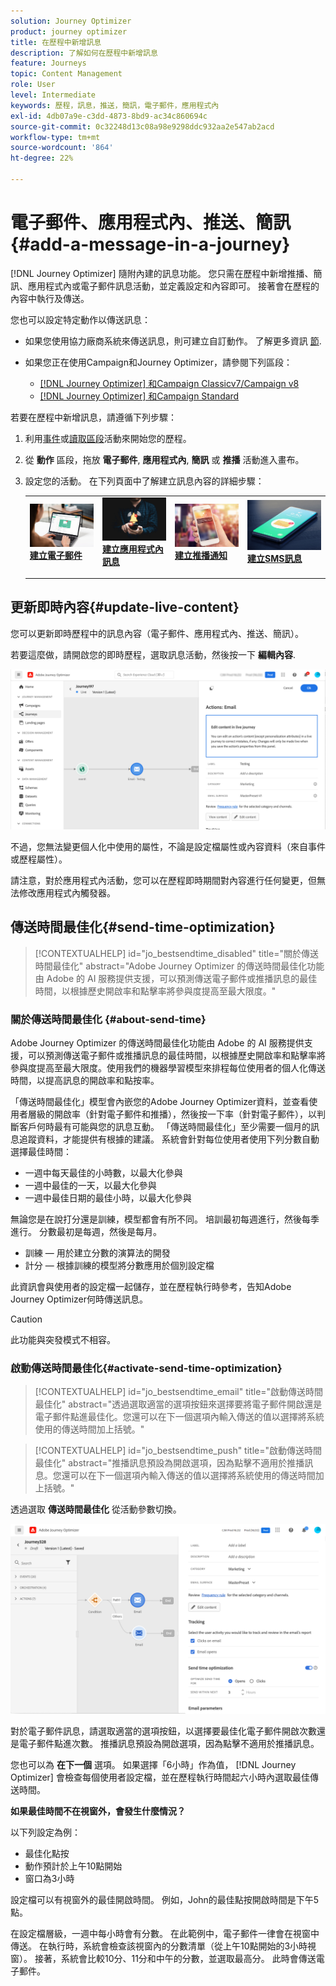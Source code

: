 ```yaml
---
solution: Journey Optimizer
product: journey optimizer
title: 在歷程中新增訊息
description: 了解如何在歷程中新增訊息
feature: Journeys
topic: Content Management
role: User
level: Intermediate
keywords: 歷程，訊息，推送，簡訊，電子郵件，應用程式內
exl-id: 4db07a9e-c3dd-4873-8bd9-ac34c860694c
source-git-commit: 0c32248d13c08a98e9298ddc932aa2e547ab2acd
workflow-type: tm+mt
source-wordcount: '864'
ht-degree: 22%

---
```


# 電子郵件、應用程式內、推送、簡訊{#add-a-message-in-a-journey}

[!DNL Journey Optimizer] 隨附內建的訊息功能。 您只需在歷程中新增推播、簡訊、應用程式內或電子郵件訊息活動，並定義設定和內容即可。 接著會在歷程的內容中執行及傳送。

您也可以設定特定動作以傳送訊息：

* 如果您使用協力廠商系統來傳送訊息，則可建立自訂動作。 了解更多資訊 [節](../action/action.md).

* 如果您正在使用Campaign和Journey Optimizer，請參閱下列區段：

   * [[!DNL Journey Optimizer] 和Campaign Classicv7/Campaign v8](../action/acc-action.md)
   * [[!DNL Journey Optimizer] 和Campaign Standard](../action/acs-action.md)

若要在歷程中新增訊息，請遵循下列步驟：

1. 利用[事件](general-events.md)或[讀取區段](read-segment.md)活動來開始您的歷程。

1. 從 **動作** 區段，拖放 **電子郵件**, **應用程式內**, **簡訊** 或 **推播** 活動進入畫布。

1. 設定您的活動。 在下列頁面中了解建立訊息內容的詳細步驟：

   <table style="table-layout:fixed">
   <tr style="border: 0;">
   <td>
   <a href="../email/create-email.md">
   <img alt="銷售機會" src="../assets/do-not-localize/email.jpg">
   </a>
   <div><a href="../email/create-email.md"><strong>建立電子郵件</strong>
   </div>
   <p>
   </td>
   <td>
   <a href="../in-app/create-in-app.md">
   <img alt="銷售機會" src="../assets/do-not-localize/in-app.jpg">
   </a>
   <div><a href="../in-app/create-in-app.md"><strong>建立應用程式內訊息</strong>
   </div>
   <p>
   </td>
   <td>
   <a href="../push/create-push.md">
   <img alt="不頻繁" src="../assets/do-not-localize/push.jpg">
   </a>
   <div>
   <a href="../push/create-push.md"><strong>建立推播通知<strong></a>
   </div>
   <p>
   </td>
   <td>
   <a href="../sms/create-sms.md">
   <img alt="驗證" src="../assets/do-not-localize/sms.jpg">
   </a>
   <div>
   <a href="../sms/create-sms.md"><strong>建立SMS訊息</strong></a>
   </div>
   <p>
   </td>
   </tr>
   </table>

## 更新即時內容{#update-live-content}

您可以更新即時歷程中的訊息內容（電子郵件、應用程式內、推送、簡訊）。

若要這麼做，請開啟您的即時歷程，選取訊息活動，然後按一下 **編輯內容**.

![](assets/add-a-message2.png)

不過，您無法變更個人化中使用的屬性，不論是設定檔屬性或內容資料（來自事件或歷程屬性）。

請注意，對於應用程式內活動，您可以在歷程即時期間對內容進行任何變更，但無法修改應用程式內觸發器。

## 傳送時間最佳化{#send-time-optimization}

>[!CONTEXTUALHELP]
>id="jo_bestsendtime_disabled"
>title="關於傳送時間最佳化"
>abstract="Adobe Journey Optimizer 的傳送時間最佳化功能由 Adobe 的 AI 服務提供支援，可以預測傳送電子郵件或推播訊息的最佳時間，以根據歷史開啟率和點擊率將參與度提高至最大限度。"

### 關於傳送時間最佳化 {#about-send-time}

Adobe Journey Optimizer 的傳送時間最佳化功能由 Adobe 的 AI 服務提供支援，可以預測傳送電子郵件或推播訊息的最佳時間，以根據歷史開啟率和點擊率將參與度提高至最大限度。使用我們的機器學習模型來排程每位使用者的個人化傳送時間，以提高訊息的開啟率和點按率。

「傳送時間最佳化」模型會內嵌您的Adobe Journey Optimizer資料，並查看使用者層級的開啟率（針對電子郵件和推播），然後按一下率（針對電子郵件），以判斷客戶何時最有可能與您的訊息互動。 「傳送時間最佳化」至少需要一個月的訊息追蹤資料，才能提供有根據的建議。 系統會針對每位使用者使用下列分數自動選擇最佳時間：

* 一週中每天最佳的小時數，以最大化參與
* 一週中最佳的一天，以最大化參與
* 一週中最佳日期的最佳小時，以最大化參與

無論您是在說打分還是訓練，模型都會有所不同。 培訓最初每週進行，然後每季進行。 分數最初是每週，然後是每月。

* 訓練 — 用於建立分數的演算法的開發
* 計分 — 根據訓練的模型將分數應用於個別設定檔

此資訊會與使用者的設定檔一起儲存，並在歷程執行時參考，告知Adobe Journey Optimizer何時傳送訊息。

>[!CAUTION]
>
>此功能與突發模式不相容。

### 啟動傳送時間最佳化{#activate-send-time-optimization}

>[!CONTEXTUALHELP]
>id="jo_bestsendtime_email"
>title="啟動傳送時間最佳化"
>abstract="透過選取適當的選項按鈕來選擇要將電子郵件開啟還是電子郵件點進最佳化。您還可以在下一個選項內輸入傳送的值以選擇將系統使用的傳送時間加上括號。"

>[!CONTEXTUALHELP]
>id="jo_bestsendtime_push"
>title="啟動傳送時間最佳化"
>abstract="推播訊息預設為開啟選項，因為點擊不適用於推播訊息。您還可以在下一個選項內輸入傳送的值以選擇將系統使用的傳送時間加上括號。"

透過選取 **傳送時間最佳化** 從活動參數切換。

![](../building-journeys/assets/jo-message5.png)

對於電子郵件訊息，請選取適當的選項按鈕，以選擇要最佳化電子郵件開啟次數還是電子郵件點進次數。 推播訊息預設為開啟選項，因為點擊不適用於推播訊息。

您也可以為 **在下一個** 選項。 如果選擇「6小時」作為值， [!DNL Journey Optimizer] 會檢查每個使用者設定檔，並在歷程執行時間起六小時內選取最佳傳送時間。

**如果最佳時間不在視窗外，會發生什麼情況？**

以下列設定為例：

* 最佳化點按
* 動作預計於上午10點開始
* 窗口為3小時

設定檔可以有視窗外的最佳開啟時間。 例如，John的最佳點按開啟時間是下午5點。

在設定檔層級，一週中每小時會有分數。 在此範例中，電子郵件一律會在視窗中傳送。 在執行時，系統會檢查該視窗內的分數清單（從上午10點開始的3小時視窗）。 接著，系統會比較10分、11分和中午的分數，並選取最高分。 此時會傳送電子郵件。
